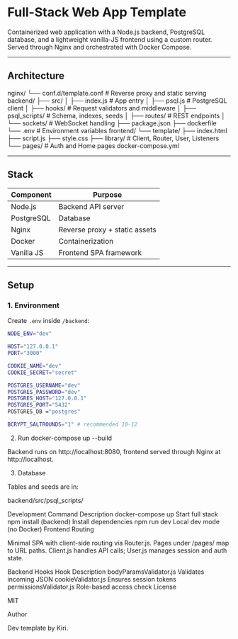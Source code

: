 # Full-Stack Web App Template

Containerized web application with a Node.js backend, PostgreSQL database, and a lightweight vanilla-JS frontend using a custom router. Served through Nginx and orchestrated with Docker Compose.

---

## Architecture

nginx/
└── conf.d/template.conf # Reverse proxy and static serving
backend/
├── src/
│ ├── index.js # App entry
│ ├── psql.js # PostgreSQL client
│ ├── hooks/ # Request validators and middleware
│ ├── psql_scripts/ # Schema, indexes, seeds
│ ├── routes/ # REST endpoints
│ └── sockets/ # WebSocket handling
├── package.json
├── dockerfile
└── .env # Environment variables
frontend/
└── template/
├── index.html
├── script.js
├── style.css
├── library/ # Client, Router, User, Listeners
└── pages/ # Auth and Home pages
docker-compose.yml

---

## Stack

| Component  | Purpose                       |
| ---------- | ----------------------------- |
| Node.js    | Backend API server            |
| PostgreSQL | Database                      |
| Nginx      | Reverse proxy + static assets |
| Docker     | Containerization              |
| Vanilla JS | Frontend SPA framework        |

---

## Setup

### 1. Environment

Create `.env` inside `/backend`:

```bash
NODE_ENV="dev"

HOST="127.0.0.1"
PORT="3000"

COOKIE_NAME="dev"
COOKIE_SECRET="secret"

POSTGRES_USERNAME="dev"
POSTGRES_PASSWORD="dev"
POSTGRES_HOST="127.0.0.1"
POSTGRES_PORT="5432"
POSTGRES_DB ="postgres"

BCRYPT_SALTROUNDS="1" # recommended 10-12
```

2. Run
   docker-compose up --build

Backend runs on http://localhost:8080, frontend served through Nginx at http://localhost.

3. Database

Tables and seeds are in:

backend/src/psql_scripts/

Development
Command Description
docker-compose up Start full stack
npm install (backend) Install dependencies
npm run dev Local dev mode (no Docker)
Frontend Routing

Minimal SPA with client-side routing via Router.js. Pages under /pages/ map to URL paths. Client.js handles API calls; User.js manages session and auth state.

Backend Hooks
Hook Description
bodyParamsValidator.js Validates incoming JSON
cookieValidator.js Ensures session tokens
permissionsValidator.js Role-based access check
License

MIT

Author

Dev template by Kiri.
